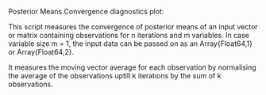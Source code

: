 Posterior Means Convergence diagnostics plot:

This script measures the convergence of posterior means of an input vector or matrix containing observations for n iterations and m variables. In case variable size m = 1, the input data can be passed on as an Array{Float64,1} or Array{Float64,2}. 

It measures the moving vector average for each observation by normalising the average of the observations uptill k iterations by the sum of k observations.

  
